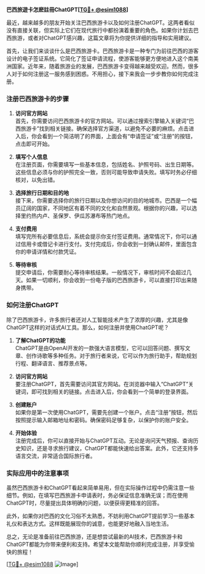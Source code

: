 **巴西旅遊卡怎麽註冊ChatGPT[[TG💪+ @esim1088](https://t.me/s/esim1088)]**

最近，越来越多的朋友开始关注巴西旅游卡以及如何注册ChatGPT。这两者看似没有直接关联，但实际上它们在现代旅行中都扮演着重要的角色。如果你计划去巴西旅游，或者对ChatGPT感兴趣，这篇文章将为你提供详细的指导和实用建议。

首先，让我们来谈谈什么是巴西旅游卡。巴西旅游卡是一种专门为前往巴西的游客设计的电子签证系统。它简化了签证申请流程，使游客能够更方便地进入这个南美洲国家。近年来，随着旅游业的发展，巴西旅游卡变得越来越受欢迎。然而，很多人对于如何注册这一服务感到困惑。不用担心，接下来我会一步步教你如何完成注册。

### 注册巴西旅游卡的步骤

1. **访问官方网站**  
   首先，你需要访问巴西旅游卡的官方网站。可以通过搜索引擎输入关键词“巴西旅游卡”找到相关链接。确保选择官方渠道，以避免不必要的麻烦。点击进入后，你会看到一个简洁明了的界面，上面会有“申请签证”或“注册”的按钮，点击即可开始。

2. **填写个人信息**  
   在注册页面，你需要填写一些基本信息，包括姓名、护照号码、出生日期等。这些信息必须与你的护照完全一致，否则可能导致申请失败。填写时务必仔细核对，以免出错。

3. **选择旅行日期和目的地**  
   接下来，你需要选择你的旅行日期以及你想访问的目的地城市。巴西是一个幅员辽阔的国家，不同地区有着不同的文化和自然景观。根据你的兴趣，可以选择里约热内卢、圣保罗、伊瓜苏瀑布等热门地点。

4. **支付费用**  
   填写完所有必要信息后，系统会提示你支付签证费用。通常情况下，你可以通过信用卡或借记卡进行支付。支付完成后，你会收到一封确认邮件，里面包含你的申请详情和付款凭证。

5. **等待审核**  
   提交申请后，你需要耐心等待审核结果。一般情况下，审核时间不会超过几天。如果一切顺利，你会收到一份电子版的巴西旅游卡，可以直接打印出来随身携带。

### 如何注册ChatGPT

除了巴西旅游卡，许多旅行者还对人工智能技术产生了浓厚的兴趣，尤其是像ChatGPT这样的对话式AI工具。那么，如何注册并使用ChatGPT呢？

1. **了解ChatGPT的功能**  
   ChatGPT是由OpenAI开发的一款强大语言模型，它可以回答问题、撰写文章、创作诗歌等多种任务。对于旅行者来说，它可以作为旅行助手，帮助规划行程、翻译语言、推荐景点等。

2. **访问官方网站**  
   要注册ChatGPT，首先需要访问其官方网站。在浏览器中输入“ChatGPT”关键词，即可找到相关的链接。点击进入后，你会看到一个简单的登录界面。

3. **创建账户**  
   如果你是第一次使用ChatGPT，需要先创建一个账户。点击“注册”按钮，然后按照提示输入邮箱地址和密码。确保密码足够复杂，以保护你的账户安全。

4. **开始体验**  
   注册完成后，你可以直接开始与ChatGPT互动。无论是询问天气预报、查询历史知识，还是寻求旅行建议，ChatGPT都能快速给出答案。此外，它还支持多语言交流，非常适合国际旅行者。

### 实际应用中的注意事项

虽然巴西旅游卡和ChatGPT看起来简单易用，但在实际操作过程中仍需注意一些细节。例如，在填写巴西旅游卡申请表时，务必保证信息准确无误；而在使用ChatGPT时，尽量提出具体明确的问题，以便获得更精准的回答。

此外，如果你对巴西的文化习俗不太熟悉，不妨利用ChatGPT提前学习一些基本礼仪和表达方式。这样既能展现你的诚意，也能更好地融入当地生活。

总之，无论是准备前往巴西旅游，还是想尝试最新的AI技术，巴西旅游卡和ChatGPT都能为你带来便利和支持。希望本文能帮助你顺利完成注册，并享受愉快的旅程！

[[TG💪+ @esim1088](https://t.me/s/esim1088) ![Image](https://i.postimg.cc/4NQfJmqS/Snipaste-2025-05-13-00-14-12.png)]